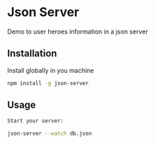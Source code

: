 # Json Server

Demo to user heroes information in a json server

## Installation

Install globally in you machine

```bash
npm install -g json-server
```

## Usage

```bash
Start your server:

json-server --watch db.json